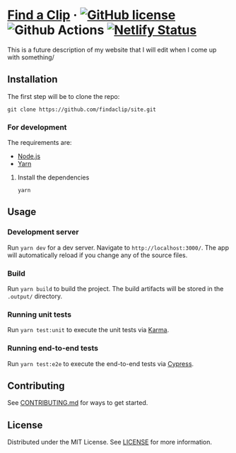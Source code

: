 # [Find a Clip](https://findaclip.netlify.app/) &middot; [![GitHub license](https://img.shields.io/badge/license-MIT-blue.svg)](./LICENSE) ![Github Actions](https://github.com/findaclip/site/actions/workflows/test.yaml/badge.svg) [![Netlify Status](https://api.netlify.com/api/v1/badges/3460f6dc-4274-4fea-9cbc-9abf5cf9505d/deploy-status)](https://app.netlify.com/sites/findaclip/deploys)

This is a future description of my website that I will edit when I come up with something/

## Installation

The first step will be to clone the repo:

```shell
git clone https://github.com/findaclip/site.git
```

### For development

The requirements are:

- [Node.js](https://nodejs.org/en/)
- [Yarn](https://yarnpkg.com/)

1. Install the dependencies
   ```shell
   yarn
   ```

## Usage

### Development server

Run `yarn dev` for a dev server. Navigate to `http://localhost:3000/`. The app will automatically reload if you change any of the source files.

### Build

Run `yarn build` to build the project. The build artifacts will be stored in the `.output/` directory.

### Running unit tests

Run `yarn test:unit` to execute the unit tests via [Karma](https://karma-runner.github.io).

### Running end-to-end tests

Run `yarn test:e2e` to execute the end-to-end tests via [Cypress](https://www.cypress.io/).

## Contributing

See [CONTRIBUTING.md](https://github.com/findaclip/site/blob/main/CONTRIBUTING.md) for ways to get started.

## License

Distributed under the MIT License. See [LICENSE](https://github.com/findaclip/site/blob/main/LICENSE) for more information.
